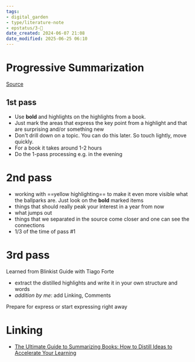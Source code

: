 ```yaml
---
tags: 
- digital_garden
- type/literature-note
- epstatus/3-🌳
date_created: 2024-06-07 21:08
date_modified: 2025-06-25 06:10
---
```

# Progressive Summarization

[Source](https://www.youtube.com/watch?v=fWFKoVbSwGo)

## 1st pass

* Use **bold** and highlights on the highlights from a book. 
* Just mark the areas that express the key point from a highlight and that are surprising and/or something new
* Don't drill down on a topic. You can do this later. So touch lightly, move quickly.
* For a book it takes around 1-2 hours
* Do the 1-pass processing e.g. in the evening

# 2nd pass

* working with ==yellow highlighting== to make it even more visible what the ballparks are. Just look on the **bold** marked items
* things that should really peak your interest in a year from now
* what jumps out
* things that we separated in the source come closer and one can see the connections
* 1/3 of the time of pass #1

# 3rd pass

Learned from Blinkist Guide with Tiago Forte
+ extract the distilled highlights and write it in your own structure and words
+ *addition by me*: add Linking, Comments

Prepare for express or start expressing right away

# Linking

+ [The Ultimate Guide to Summarizing Books: How to Distill Ideas to Accelerate Your Learning](https://fortelabs.com/blog/the-ultimate-guide-to-summarizing-books/)
